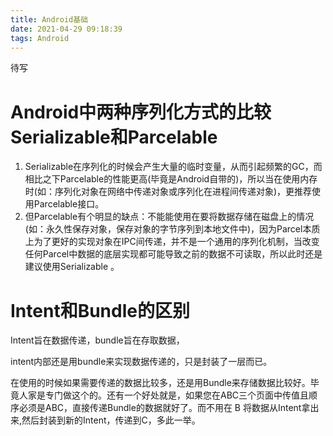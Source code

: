 ```yaml
---
title: Android基础
date: 2021-04-29 09:18:39
tags: Android
---
```

待写
<!--more-->
# Android中两种序列化方式的比较Serializable和Parcelable
1. Serializable在序列化的时候会产生大量的临时变量，从而引起频繁的GC，而相比之下Parcelable的性能更高(毕竟是Android自带的)，所以当在使用内存时(如：序列化对象在网络中传递对象或序列化在进程间传递对象)，更推荐使用Parcelable接口。 
2. 但Parcelable有个明显的缺点：不能能使用在要将数据存储在磁盘上的情况(如：永久性保存对象，保存对象的字节序列到本地文件中)，因为Parcel本质上为了更好的实现对象在IPC间传递，并不是一个通用的序列化机制，当改变任何Parcel中数据的底层实现都可能导致之前的数据不可读取，所以此时还是建议使用Serializable 。

# Intent和Bundle的区别
Intent旨在数据传递，bundle旨在存取数据，

intent内部还是用bundle来实现数据传递的，只是封装了一层而已。

在使用的时候如果需要传递的数据比较多，还是用Bundle来存储数据比较好。毕竟人家是专门做这个的。还有一个好处就是，如果您在ABC三个页面中传值且顺序必须是ABC，直接传递Bundle的数据就好了。而不用在 B 将数据从Intent拿出来,然后封装到新的Intent，传递到C，多此一举。